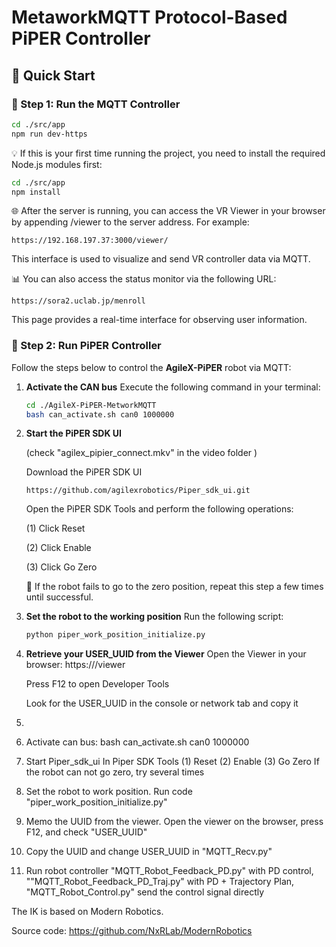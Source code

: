 # MetaworkMQTT Protocol-Based PiPER Controller

## 🚀 Quick Start

### 🧩 Step 1: Run the MQTT Controller
```bash
cd ./src/app
npm run dev-https
```

💡 If this is your first time running the project, you need to install the required Node.js modules first:
```bash
cd ./src/app
npm install
```

🌐 After the server is running, you can access the VR Viewer in your browser by appending /viewer to the server address. For example:
```arduion
https://192.168.197.37:3000/viewer/
```
This interface is used to visualize and send VR controller data via MQTT.

📊 You can also access the status monitor via the following URL:
```arduion
https://sora2.uclab.jp/menroll
```
This page provides a real-time interface for observing user information.

###  🧩 Step 2: Run PiPER Controller
Follow the steps below to control the **AgileX-PiPER** robot via MQTT:

1. **Activate the CAN bus**
   Execute the following command in your terminal:
   ```bash
   cd ./AgileX-PiPER-MetworkMQTT
   bash can_activate.sh can0 1000000
   ```

2. **Start the PiPER SDK UI**
   
   (check "agilex_pipier_connect.mkv" in the video folder )
   
   Download the PiPER SDK UI
   
   ```arduion
   https://github.com/agilexrobotics/Piper_sdk_ui.git
   ```

   Open the PiPER SDK Tools and perform the following operations:

      (1) Click Reset
      
      (2) Click Enable
      
      (3) Click Go Zero
      
   🔁 If the robot fails to go to the zero position, repeat this step a few times until successful.

5. **Set the robot to the working position**
   Run the following script:
   ```bash
   python piper_work_position_initialize.py
   ```

6. **Retrieve your USER_UUID from the Viewer**
   Open the Viewer in your browser: https://<your-server-address>/viewer
   
   Press F12 to open Developer Tools
   
   Look for the USER_UUID in the console or network tab and copy it
   
7. 
   
8. Activate can bus: bash can_activate.sh can0 1000000
9. Start Piper_sdk_ui
   In Piper SDK Tools
   (1) Reset
   (2) Enable
   (3) Go Zero
   If the robot can not go zero, try several times
10. Set the robot to work position. Run code "piper_work_position_initialize.py"
11. Memo the UUID from the viewer. Open the viewer on the browser, press F12, and check "USER_UUID"
12. Copy the UUID and change USER_UUID in "MQTT_Recv.py"
13. Run robot controller "MQTT_Robot_Feedback_PD.py" with PD control, ""MQTT_Robot_Feedback_PD_Traj.py" with PD + Trajectory Plan,
   "MQTT_Robot_Control.py" send the control signal directly

   
The IK is based on Modern Robotics. 

Source code: https://github.com/NxRLab/ModernRobotics
